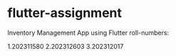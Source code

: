 # flutter-assignment
  Inventory Management App using Flutter
roll-numbers:

1.202311580
2.202312603
3.202312017

